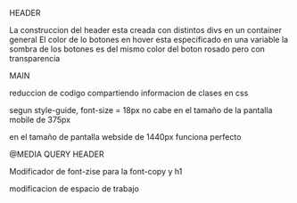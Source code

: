 HEADER

La construccion del header esta creada con distintos divs en un container general
El color de lo botones en hover esta especificado en una variable
la sombra de los botones es del mismo color del boton rosado pero con transparencia

MAIN

reduccion de codigo compartiendo informacion de clases en css

segun style-guide, font-size = 18px no cabe en el tamaño de la pantalla mobile de 375px

en el tamaño de pantalla webside de 1440px funciona perfecto

@MEDIA QUERY HEADER

Modificador de font-zise para la font-copy y h1

modificacion de espacio de trabajo